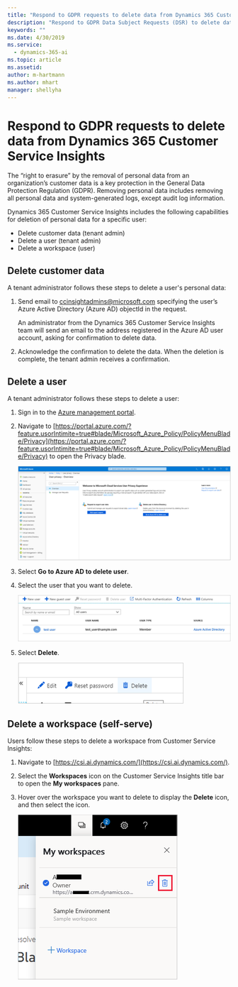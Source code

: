 ```yaml
---
title: "Respond to GDPR requests to delete data from Dynamics 365 Customer Service Insights"
description: "Respond to GDPR Data Subject Requests (DSR) to delete data from Dynamics 365 Customer Service Insights"
keywords: ""
ms.date: 4/30/2019
ms.service:
  - dynamics-365-ai
ms.topic: article
ms.assetid: 
author: m-hartmann
ms.author: mhart
manager: shellyha
---
```


# Respond to GDPR requests to delete data from Dynamics 365 Customer Service Insights

The “right to erasure” by the removal of personal data from an organization’s customer data is a key protection in the General Data Protection Regulation (GDPR). Removing personal data includes removing all personal data and system-generated logs, except audit log information.

Dynamics 365 Customer Service Insights includes the following capabilities for deletion of personal data for a specific user:

* Delete customer data (tenant admin)
* Delete a user (tenant admin)
* Delete a workspace (user)

## Delete customer data 

A tenant administrator follows these steps to delete a user's personal data:

1. Send email to ccinsightadmins@microsoft.com specifying the user’s Azure Active Directory (Azure AD) objectId in the request.

   An administrator from the Dynamics 365 Customer Service Insights team will send an email to the address registered in the Azure AD user account, asking for confirmation to delete data.

2. Acknowledge the confirmation to delete the data. When the deletion is complete, the tenant admin receives a confirmation.

## Delete a user 

A tenant administrator follows these steps to delete a user:

1. Sign in to the [Azure management portal](https://ms.portal.azure.com).

2. Navigate to [https://portal.azure.com/?feature.usorIntimite=true#blade/Microsoft_Azure_Policy/PolicyMenuBlade/Privacy](https://portal.azure.com/?feature.usorIntimite=true#blade/Microsoft_Azure_Policy/PolicyMenuBlade/Privacy) to open the Privacy blade.
  
    ![Privacy blade](media/gdpr-export-1.png)

3. Select **Go to Azure AD to delete user**.

4. Select the user that you want to delete. 

     ![User list](media/gdpr-delete1.png)

5. Select **Delete**.
   
    ![Delete control](media/gdpr-delete2.png)

## Delete a workspace (self-serve)

Users follow these steps to delete a workspace from Customer Service Insights:

1. Navigate to [https://csi.ai.dynamics.com/](https://csi.ai.dynamics.com/).

2. Select the **Workspaces** icon on the Customer Service Insights title bar to open the **My workspaces** pane.

3. Hover over the workspace you want to delete to display the **Delete** icon, and then select the icon.

   ![Delete workspace](media/delete-workspace.png)
